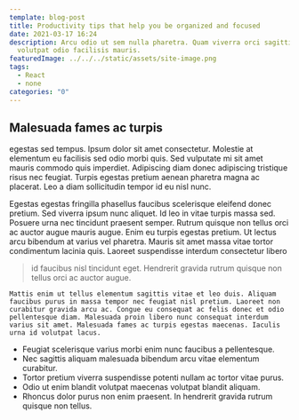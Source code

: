 ```yaml
---
template: blog-post
title: Productivity tips that help you be organized and focused
date: 2021-03-17 16:24
description: Arcu odio ut sem nulla pharetra. Quam viverra orci sagittis eu
  volutpat odio facilisis mauris.
featuredImage: ../../../static/assets/site-image.png
tags:
  - React
  - none
categories: "0"
---
```


## Malesuada fames ac turpis

egestas sed tempus. Ipsum dolor sit amet consectetur. Molestie at elementum eu facilisis sed odio morbi quis. Sed vulputate mi sit amet mauris commodo quis imperdiet. Adipiscing diam donec adipiscing tristique risus nec feugiat. Turpis egestas pretium aenean pharetra magna ac placerat. Leo a diam sollicitudin tempor id eu nisl nunc.

Egestas egestas fringilla phasellus faucibus scelerisque eleifend donec pretium. Sed viverra ipsum nunc aliquet. Id leo in vitae turpis massa sed. Posuere urna nec tincidunt praesent semper. Rutrum quisque non tellus orci ac auctor augue mauris augue. Enim eu turpis egestas pretium. Ut lectus arcu bibendum at varius vel pharetra. Mauris sit amet massa vitae tortor condimentum lacinia quis. Laoreet suspendisse interdum consectetur libero

> id faucibus nisl tincidunt eget. Hendrerit gravida rutrum quisque non tellus orci ac auctor augue.

`Mattis enim ut tellus elementum sagittis vitae et leo duis. Aliquam faucibus purus in massa tempor nec feugiat nisl pretium. Laoreet non curabitur gravida arcu ac. Congue eu consequat ac felis donec et odio pellentesque diam. Malesuada proin libero nunc consequat interdum varius sit amet. Malesuada fames ac turpis egestas maecenas. Iaculis urna id volutpat lacus.`

- Feugiat scelerisque varius morbi enim nunc faucibus a pellentesque.
- Nec sagittis aliquam malesuada bibendum arcu vitae elementum curabitur.
- Tortor pretium viverra suspendisse potenti nullam ac tortor vitae purus.
- Odio ut enim blandit volutpat maecenas volutpat blandit aliquam.
- Rhoncus dolor purus non enim praesent. In hendrerit gravida rutrum quisque non tellus.

